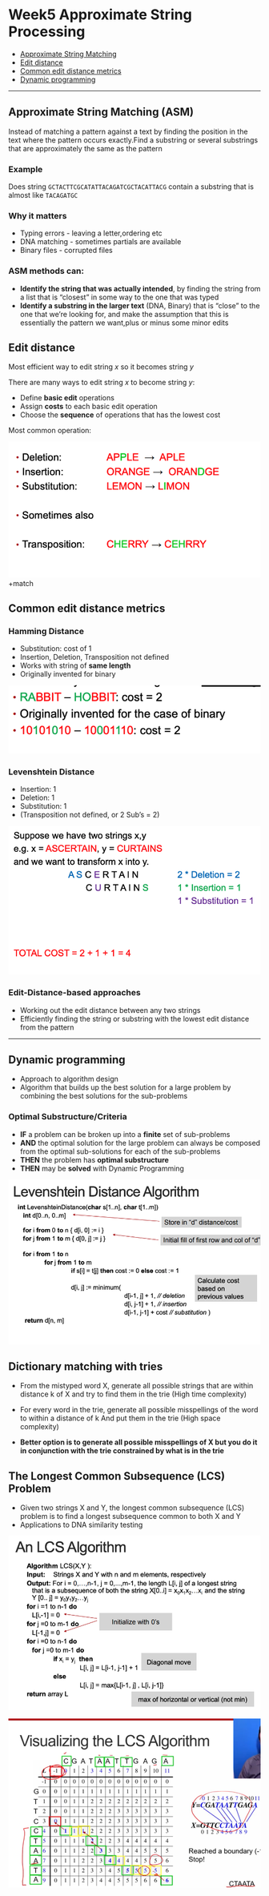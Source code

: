 # Week5 Approximate String Processing

- [Approximate String Matching](<##Approximate%20String%20Matching%20(ASM)>)
- [Edit distance](##Edit%20distance)
- [Common edit distance metrics](##Common%20edit%20distance%20metrics)
- [Dynamic programming](##Dynamic%20programming)

---

## Approximate String Matching (ASM)

Instead of matching a pattern against a text by finding the position in the text where the pattern occurs exactly.Find a substring or several substrings that are approximately the same as the pattern

### Example

Does string `GCTACTTCGCATATTACAGATCGCTACATTACG` contain a substring that is almost like `TACAGATGC`

### Why it matters

- Typing errors - leaving a letter,ordering etc
- DNA matching - sometimes partials are available
- Binary files - corrupted files

### ASM methods can:

- **Identify the string that was actually intended**, by finding the string from a list that is “closest” in some way to the one that was typed
- **Identify a substring in the larger text** (DNA, Binary) that is “close” to the one that we’re looking for, and make the assumption that this is essentially the pattern we want,plus or minus some minor edits

## Edit distance

Most efficient way to edit string _x_ so it becomes string _y_

There are many ways to edit string _x_ to become string _y_:

- Define **basic edit** operations
- Assign **costs** to each basic edit operation
- Choose the **sequence** of operations that has the lowest cost

Most common operation:

![operations](images/operations.png)
+match

## Common edit distance metrics

### Hamming Distance

- Substitution: cost of 1
- Insertion, Deletion, Transposition not defined
- Works with string of **same length**
- Originally invented for binary

![hamming-distance](images/hamming-distance.png)

### Levenshtein Distance

- Insertion: 1
- Deletion: 1
- Substitution: 1
- (Transposition not defined, or 2 Sub’s = 2)

![levenshtein-distance](images/levenshtein-distance.png)

### Edit-Distance-based approaches

- Working out the edit distance between any two strings
- Efficiently finding the string or substring with the lowest edit distance from the pattern

---

## Dynamic programming

- Approach to algorithm design
- Algorithm that builds up the best solution for a large problem by combining the best solutions for the sub-problems

### Optimal Substructure/Criteria

- **IF** a problem can be broken up into a **finite** set of sub-problems
- **AND** the optimal solution for the large problem can always be composed from the optimal sub-solutions for
  each of the sub-problems
- **THEN** the problem has **optimal substructure**
- **THEN** may be **solved** with Dynamic Programming

![levenshtein-algorithm](images/levenshtein-algorithm.png)

## Dictionary matching with tries

- From the mistyped word X, generate all possible strings that are within distance k of X and try to find them in the trie (High time complexity)
- For every word in the trie, generate all possible
  misspellings of the word to within a distance of k And put them in the trie (High space complexity)

- **Better option is to generate all possible misspellings of X but you do it in conjunction with the trie constrained by what is in the trie**

## The Longest Common Subsequence (LCS) Problem

- Given two strings X and Y, the longest common
  subsequence (LCS) problem is to find a longest
  subsequence common to both X and Y
- Applications to DNA similarity testing

![lcs-algorithm](images/lcs-algorithm.png)

![lcs-visualised](images/lcs-visualised.png)
